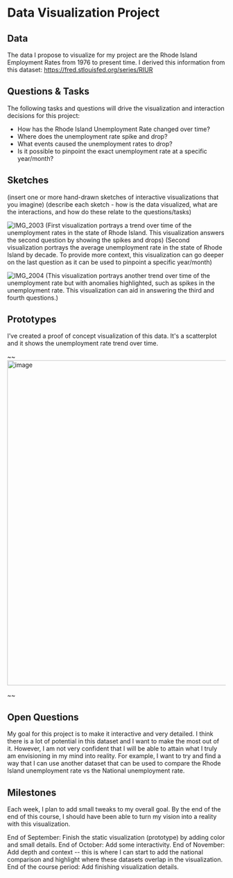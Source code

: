 # Data Visualization Project

## Data

The data I propose to visualize for my project are the Rhode Island Employment Rates from 1976 to present time. I derived this information from this dataset: https://fred.stlouisfed.org/series/RIUR

## Questions & Tasks

The following tasks and questions will drive the visualization and interaction decisions for this project:

 * How has the Rhode Island Unemployment Rate changed over time?
 * Where does the unemployment rate spike and drop?
 * What events caused the unemployment rates to drop?
 * Is it possible to pinpoint the exact unemployment rate at a specific year/month?

## Sketches

(insert one or more hand-drawn sketches of interactive visualizations that you imagine)
(describe each sketch - how is the data visualized, what are the interactions, and how do these relate to the questions/tasks)

![IMG_2003](https://github.com/user-attachments/assets/e8c926b1-210c-4a2d-93aa-2494c4c0b3db)
(First visualization portrays a trend over time of the unemployment rates in the state of Rhode Island. This visualization answers the second question by showing the spikes and drops)
(Second visualization portrays the average unemployment rate in the state of Rhode Island by decade. To provide more context, this visualization can go deeper on the last question as it can be used to pinpoint a specific year/month)

![IMG_2004](https://github.com/user-attachments/assets/d078c6e1-04aa-4667-8774-4dd58b95355c)
(This visualization portrays another trend over time of the unemployment rate but with anomalies highlighted, such as spikes in the unemployment rate. This visualization can aid in answering the third and fourth questions.)

## Prototypes

I’ve created a proof of concept visualization of this data. It's a scatterplot and it shows the unemployment rate trend over time.

~~
<img width="1440" height="750" alt="image" src="https://github.com/user-attachments/assets/09caa9f0-869c-4dbb-8c06-8ff4c1c5939c" />

~~

## Open Questions

My goal for this project is to make it interactive and very detailed. I think there is a lot of potential in this dataset and I want to make the most out of it. However, I am not very confident that I will be able to attain what I truly am envisioning in my mind into reality. For example, I want to try and find a way that I can use another dataset that can be used to compare the Rhode Island unemployment rate vs the National unemployment rate.

## Milestones

Each week, I plan to add small tweaks to my overall goal. By the end of the end of this course, I should have been able to turn my vision into a reality with this visualization.

End of September: Finish the static visualization (prototype) by adding color and small details.
End of October: Add some interactivity.
End of November: Add depth and context -- this is where I can start to add the national comparison and highlight where these datasets overlap in the visualization.
End of the course period: Add finishing visualization details.
